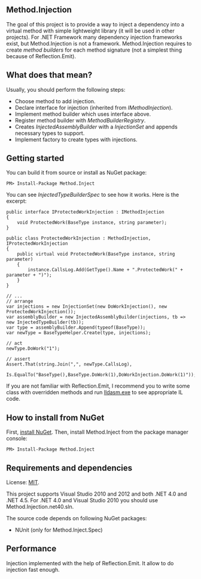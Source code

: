 ## Method.Injection

The goal of this project is to provide a way to inject a dependency into a virtual method with simple lightweight library (it will be used in other projects).
For .NET Framework many dependency injection frameworks exist, but Method.Injection is not a framework.
Method.Injection requires to create *method builders* for each method signature (not a simplest thing because of Reflection.Emit).

## What does that mean?

Usually, you should perform the following steps:

* Choose method to add injection.
* Declare interface for injection (inherited from *IMethodInjection*).
* Implement method builder which uses interface above.
* Register method builder with *MethodBuilderRegistry*.
* Creates *InjectedAssemblyBuilder* with a *InjectionSet* and appends necessary types to support.
* Implement factory to create types with injections.

## Getting started

You can build it from source or install as NuGet package:

	PM> Install-Package Method.Inject

You can see *InjectedTypeBuilderSpec* to see how it works. Here is the excerpt:

	public interface IProtectedWorkInjection : IMethodInjection
	{
		void ProtectedWork(BaseType instance, string parameter);
	}
	
	public class ProtectedWorkInjection : MethodInjection, IProtectedWorkInjection
	{
		public virtual void ProtectedWork(BaseType instance, string parameter)
		{
			instance.CallsLog.Add(GetType().Name + ".ProtectedWork(" + parameter + ")");
		}
	}
	
	// ...
	// arrange
	var injections = new InjectionSet(new DoWorkInjection(), new ProtectedWorkInjection());
	var assemblyBuilder = new InjectedAssemblyBuilder(injections, tb => new InjectedTypeBuilder(tb));
	var type = assemblyBuilder.Append(typeof(BaseType));
	var newType = BaseTypeHelper.Create(type, injections);

	// act
	newType.DoWork("1");

	// assert
	Assert.That(string.Join(",", newType.CallsLog), 
		Is.EqualTo("BaseType(),BaseType.DoWork(1),DoWorkInjection.DoWork(1)"));


If you are not familiar with Reflection.Emit, I recommend you to write some class with overridden methods 
and run [Ildasm.exe](http://msdn.microsoft.com/en-us/library/f7dy01k1(v=vs.110).aspx) to see appropriate IL code.

## How to install from NuGet

First, [install NuGet](http://docs.nuget.org/docs/start-here/installing-nuget). Then, install Method.Inject from the package manager console:

	PM> Install-Package Method.Inject

## Requirements and dependencies

License: [MIT](http://opensource.org/licenses/MIT).

This project supports Visual Studio 2010 and 2012 and both .NET 4.0 and .NET 4.5. For .NET 4.0 and Visual Studio 2010 you should use Method.Injection.net40.sln.

The source code depends on following NuGet packages:

- NUnit (only for Method.Inject.Spec)

## Performance

Injection implemented with the help of Reflection.Emit. It allow to do injection fast enough.